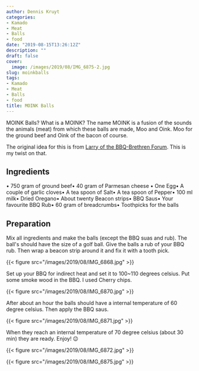 ```yaml
---
author: Dennis Kruyt
categories:
- Kamado
- Meat
- Balls
- food
date: "2019-08-15T13:26:12Z"
description: ""
draft: false
cover:
  image: /images/2019/08/IMG_6875-2.jpg
slug: moinkballs
tags:
- Kamado
- Meat
- Balls
- food
title: MOINK Balls
---
```



MOINK Balls?  What is a MOINK? The name MOINK is a fusion of the sounds the animals (meat) from which these balls are made, Moo and Oink. Moo for the ground beef and Oink of the bacon of course.

The original idea for this is from [Larry of the BBQ-Brethren Forum](http://www.bbq-brethren.com/forum/showthread.php?t=46997). This is my twist on that.

## Ingredients

•       750 gram of ground beef•       40 gram of Parmesan cheese •       One Egg•       A couple of garlic cloves•       A tea spoon of   Salt•       A tea spoon of  Pepper•       100 ml milk•       Dried Oregano•       About twenty Beacon strips•       BBQ Saus•       Your favourite BBQ Rub•       60 gram of breadcrumbs•       Toothpicks for the balls

## Preparation

Mix all ingredients and make the balls (except the BBQ suas and rub). The ball's should have the size of a golf ball. Give the balls a rub of your BBQ rub. Then wrap a beacon strip around it and fix it with a tooth pick.

{{< figure src="/images/2019/08/IMG_6868.jpg" >}}

Set up  your BBQ for indirect heat and set it to 100~110 degrees  celsius. Put some smoke wood in the BBQ. I used Cherry chips.

{{< figure src="/images/2019/08/IMG_6870.jpg" >}}

After about an hour the balls should have a internal temperature of 60 degree celsius. Then apply the BBQ saus.

{{< figure src="/images/2019/08/IMG_6871.jpg" >}}

When they reach an internal temperature of 70 degree celsius (about 30 min) they are ready. Enjoy! 😉

{{< figure src="/images/2019/08/IMG_6872.jpg" >}}

{{< figure src="/images/2019/08/IMG_6875.jpg" >}}



